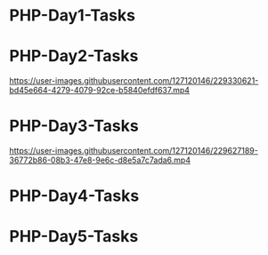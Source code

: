 # PHP-Day1-Tasks

# PHP-Day2-Tasks
https://user-images.githubusercontent.com/127120146/229330621-bd45e664-4279-4079-92ce-b5840efdf637.mp4
# PHP-Day3-Tasks
https://user-images.githubusercontent.com/127120146/229627189-36772b86-08b3-47e8-9e6c-d8e5a7c7ada6.mp4
# PHP-Day4-Tasks

# PHP-Day5-Tasks

